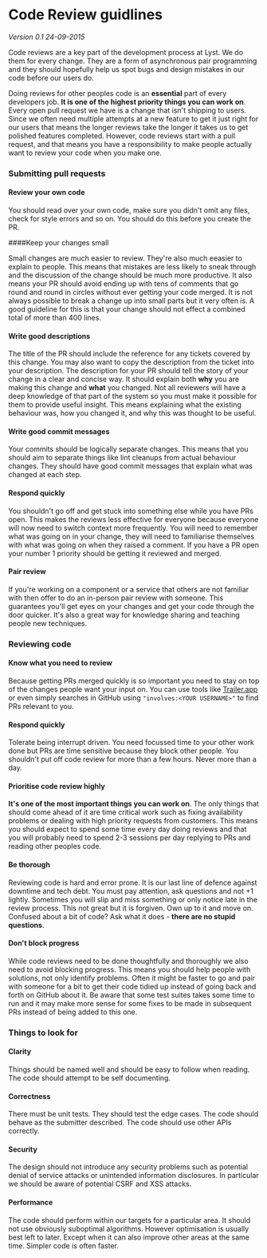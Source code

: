 Code Review guidlines
=====================

_Version 0.1 24-09-2015_


Code reviews are a key part of the development process at Lyst. We do them for every change. They are a form of asynchronous pair programming and they should hopefully help us spot bugs and design mistakes in our code before our users do.

Doing reviews for other peoples code is an **essential** part of every developers job. **It is one of the highest priority things you can work on**. Every open pull request we have is a change that isn't shipping to users. Since we often need multiple attempts at a new feature to get it just right for our users that means the longer reviews take the longer it takes us to get polished features completed.
However, code reviews start with a pull request, and that means you have a responsibility to make people actually want to review your code when you make one.

### Submitting pull requests

#### Review your own code

You should read over your own code, make sure you didn't omit any files, check for style errors and so on. You should do this before you create the PR.

####Keep your changes small

Small changes are much easier to review.  They're also much eeasier to explain to people. This means that mistakes are less likely to sneak through and the discussion of the change should be much more productive. It also means your PR should avoid ending up with tens of comments that go round and round in circles without ever getting your code merged. It is not always possible to break a change up into small parts but it very often is. A good guideline for this is that your change should not effect a combined total of more than 400 lines.

#### Write good descriptions

The title of the PR should include the reference for any tickets covered by this change. You may also want to copy the description from the ticket into your description. The description for your PR should tell the story of your change in a clear and concise way. It should explain both **why** you are making this change and **what** you changed. Not all reviewers will have a deep knowledge of that part of the system so you must make it possible for them to provide useful insight. This means explaining what the existing behaviour was, how you changed it, and why this was thought to be useful.

#### Write good commit messages

Your commits should be logically separate changes. This means that you should aim to separate things like lint cleanups from actual behaviour changes. They should have good commit messages that explain what was changed at each step.

#### Respond quickly

You shouldn't go off and get stuck into something else while you have PRs open. This makes the reviews less effective for everyone because everyone will now need to switch context more frequently. You will need to remember what was going on in your change, they will need to familiarise themselves with what was going on when they raised a comment. If you have a PR open your number 1 priority should be getting it reviewed and merged.

#### Pair review

If you're working on a component or a service that others are not familiar with then offer to do an in-person pair review with someone. This guarantees you'll get eyes on your changes and get your code through the door quicker. It's also a great way for knowledge sharing and teaching people new techniques.

### Reviewing code

#### Know what you need to review

Because getting PRs merged quickly is so important you need to stay on top of the changes people want your input on. You can use tools like [Trailer.app](https://ptsochantaris.github.io/trailer/) or even simply searches in GitHub using `"involves:<YOUR USERNAME>"` to find PRs relevant to you.

#### Respond quickly

Tolerate being interrupt driven. You need focussed time to your other work done but PRs are time sensitive because they block other people. You shouldn't put off code review for more than a few hours. Never more than a day.

#### Prioritise code review highly

**It's one of the most important things you can work on**. The only things that should come ahead of it are time critical work such as fixing availability problems or dealing with high priority requests from customers. This means you should expect to spend some time every day doing reviews and that you will probably need to spend 2-3 sessions per day replying to PRs and reading other peoples code.

#### Be thorough

Reviewing code is hard and error prone. It is our last line of defence against downtime and tech debt. You must pay attention, ask questions and not +1 lightly. Sometimes you will slip and miss something or only notice late in the review process. This not great but it is forgiven. Own up to it and move on. Confused about a bit of code? Ask what it does - **there are no stupid questions**.

#### Don't block progress

While code reviews need to be done thoughtfully and thoroughly we also need to avoid blocking progress. This means you should help people with solutions, not only identify problems. Often it might be faster to go and pair with someone for a bit to get their code tidied up instead of going back and forth on GitHub about it. Be aware that some test suites takes some time to run and it may make more sense for some fixes to be made in subsequent PRs instead of being added to this one.

### Things to look for

#### Clarity

Things should be named well and should be easy to follow when reading. The code should attempt to be self documenting.

#### Correctness

There must be unit tests. They should test the edge cases. The code should behave as the submitter described. The code should use other APIs correctly.

#### Security

The design should not introduce any security problems such as potential denial of service attacks or unintended information disclosures. In particular we should be aware of potential CSRF and XSS attacks.

#### Performance

The code should perform within our targets for a particular area. It should not use obviously suboptimal algorithms. However optimisation is usually best left to later. Except when it can also improve other areas at the same time. Simpler code is often faster.
